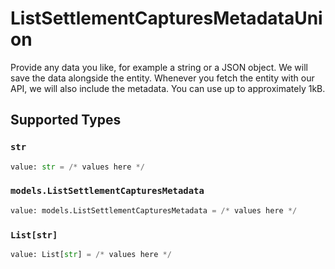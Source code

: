 # ListSettlementCapturesMetadataUnion

Provide any data you like, for example a string or a JSON object. We will save the data alongside the entity. Whenever
you fetch the entity with our API, we will also include the metadata. You can use up to approximately 1kB.


## Supported Types

### `str`

```python
value: str = /* values here */
```

### `models.ListSettlementCapturesMetadata`

```python
value: models.ListSettlementCapturesMetadata = /* values here */
```

### `List[str]`

```python
value: List[str] = /* values here */
```

